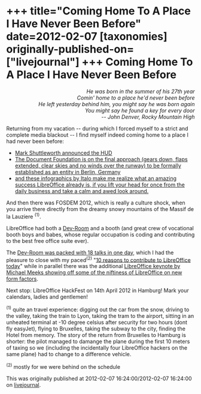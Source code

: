+++
title="Coming Home To A Place I Have Never Been Before"
date=2012-02-07
[taxonomies]
originally-published-on=["livejournal"]
+++
Coming Home To A Place I Have Never Been Before
===============================================

<div style="text-align: right;"><em>He was born in the summer of his 27th year</br>
Comin' home to a place he'd never been before</br>
He left yesterday behind him, you might say he was born again</br>
You might say he found a key for every door</br>
-- John Denver, Rocky Mountain High</em></div>

Returning from my vacation -- during which I forced myself to a strict and complete media blackout -- I find myself indeed coming home to a place I had never been before:

* [Mark Shuttleworth announced the HUD](http://www.markshuttleworth.com/archives/939)
* [The Document Foundation is on the final approach (gears down, flaps extended, clear skies and no winds over the runway) to be formally established as an entity in Berlin, Germany](http://blog.documentfoundation.org/2012/02/01/berlin/)
* [and these infographics by Italo make me realize what an amazing success LibreOffice already is, if you lift your head for once from the daily business and take a calm and awed look around.](http://blog.documentfoundation.org/2012/02/02/fosdem-preview/)


And then there was FOSDEM 2012, which is really a culture shock, when you arrive there directly from the dreamy snowy mountains of the Massif de la Lauziere <sup>(1)</sup>.

LibreOffice had both a [Dev-Room](http://fosdem.org/2012/schedule/track/libreoffice_devroom) and a booth (and great crew of vocational booth boys and babes, whose regular occupation is coding and contributing to the best free office suite ever).

The [Dev-Room was packed with 18 talks in one day](http://fosdem.org/2012/schedule/room/h1309), which I had the pleasure to close with my paced<sup>(2)</sup> "[10 reasons to contribute to LibreOffice today](https://wiki.documentfoundation.org/images/8/8e/TenReasonsContribute.odp)" while in parallel there was the additional [LibreOffice keynote by Michael Meeks showing off some of the niftiness of LibreOffice on new form factors](http://people.gnome.org/~michael/blog/2012-02-04.html).

Next stop: LibreOffice HackFest on 14th April 2012 in Hamburg! Mark your calendars, ladies and gentlemen!

<sup>(1)</sup> quite an travel experience: digging out the car from the snow, driving to the valley, taking the train to Lyon, taking the tram to the airport, sitting in an unheated terminal at -10 degree celsius after security for two hours (dont fly easyJet), flying to Bruxelles, taking the subway to the city, finding the Hotel from memory. The story of the return from Bruxelles to Hamburg is shorter: the pilot managed to damange the plane during the first 10 meters of taxing so we (including the incidentally four LibreOffice hackers on the same plane) had to change to a difference vehicle.

<sup>(2)</sup> mostly for we were behind on the schedule

This was originally published at 2012-02-07 16:24:00/2012-02-07 16:24:00 on [livejournal](https://sweetshark.livejournal.com/9170.html).
